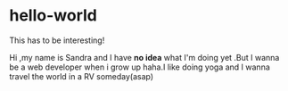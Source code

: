 # hello-world
This has to be interesting!

  Hi ,my name is Sandra and I have <strong>no idea</strong> what I'm doing yet .But I wanna be a web developer when i grow up haha.I like doing yoga and I wanna travel the world in a RV someday(asap)
